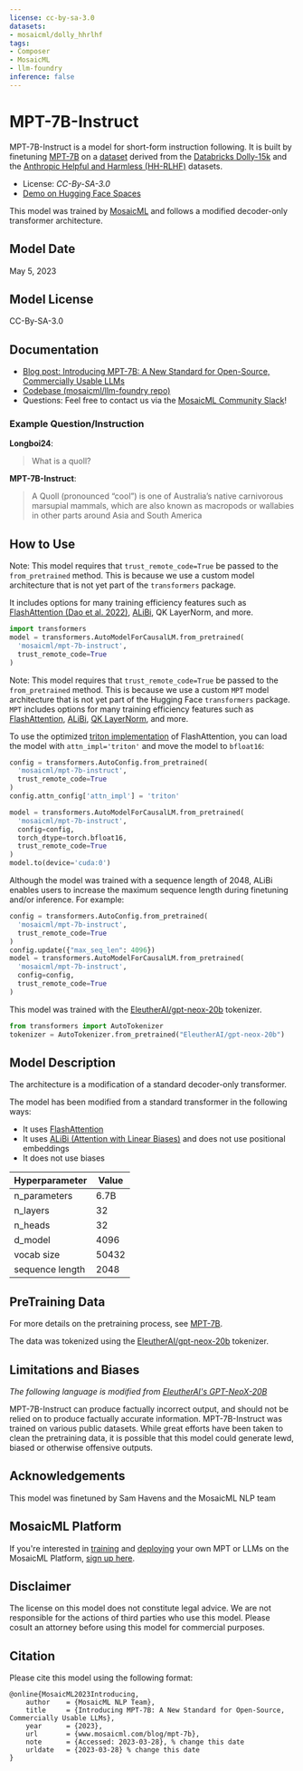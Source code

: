 ```yaml
---
license: cc-by-sa-3.0
datasets:
- mosaicml/dolly_hhrlhf
tags:
- Composer
- MosaicML
- llm-foundry
inference: false
---
```


# MPT-7B-Instruct

MPT-7B-Instruct is a model for short-form instruction following.
It is built by finetuning [MPT-7B](https://huggingface.co/spaces/mosaicml/mpt-7b) on a [dataset](https://huggingface.co/datasets/sam-mosaic/dolly_hhrlhf) derived from the [Databricks Dolly-15k](https://huggingface.co/datasets/databricks/databricks-dolly-15k) and the [Anthropic Helpful and Harmless (HH-RLHF)](https://huggingface.co/datasets/Anthropic/hh-rlhf) datasets. 
  * License: _CC-By-SA-3.0_
  * [Demo on Hugging Face Spaces](https://huggingface.co/spaces/mosaicml/mpt-7b-instruct)


This model was trained by [MosaicML](https://www.mosaicml.com) and follows a modified decoder-only transformer architecture.

## Model Date

May 5, 2023

## Model License

CC-By-SA-3.0

## Documentation

* [Blog post: Introducing MPT-7B: A New Standard for Open-Source, Commercially Usable LLMs](https://www.mosaicml.com/blog/mpt-7b)
* [Codebase (mosaicml/llm-foundry repo)](https://github.com/mosaicml/llm-foundry/)
* Questions: Feel free to contact us via the [MosaicML Community Slack](https://join.slack.com/t/mosaicml-community/shared_invite/zt-1btms90mc-GipE2ufuPkKY0QBrmF3LSA)!

### Example Question/Instruction

**Longboi24**:
> What is a quoll?

**MPT-7B-Instruct**:

>A Quoll (pronounced “cool”) is one of Australia’s native carnivorous marsupial mammals, which are also known as macropods or wallabies in other parts around Asia and South America

## How to Use

Note: This model requires that `trust_remote_code=True` be passed to the `from_pretrained` method. This is because we use a custom model architecture that is not yet part of the `transformers` package.

It includes options for many training efficiency features such as [FlashAttention (Dao et al. 2022)](https://arxiv.org/pdf/2205.14135.pdf), [ALiBi](https://arxiv.org/abs/2108.12409), QK LayerNorm, and more.

```python
import transformers
model = transformers.AutoModelForCausalLM.from_pretrained(
  'mosaicml/mpt-7b-instruct',
  trust_remote_code=True
)
```
Note: This model requires that `trust_remote_code=True` be passed to the `from_pretrained` method. 
This is because we use a custom `MPT` model architecture that is not yet part of the Hugging Face `transformers` package.
`MPT` includes options for many training efficiency features such as [FlashAttention](https://arxiv.org/pdf/2205.14135.pdf), [ALiBi](https://arxiv.org/abs/2108.12409), [QK LayerNorm](https://arxiv.org/abs/2010.04245), and more.

To use the optimized [triton implementation](https://github.com/openai/triton) of FlashAttention, you can load the model with `attn_impl='triton'` and move the model to `bfloat16`:
```python
config = transformers.AutoConfig.from_pretrained(
  'mosaicml/mpt-7b-instruct',
  trust_remote_code=True
)
config.attn_config['attn_impl'] = 'triton'

model = transformers.AutoModelForCausalLM.from_pretrained(
  'mosaicml/mpt-7b-instruct',
  config=config,
  torch_dtype=torch.bfloat16,
  trust_remote_code=True
)
model.to(device='cuda:0')
```

Although the model was trained with a sequence length of 2048, ALiBi enables users to increase the maximum sequence length during finetuning and/or inference. For example:

```python
config = transformers.AutoConfig.from_pretrained(
  'mosaicml/mpt-7b-instruct',
  trust_remote_code=True
)
config.update({"max_seq_len": 4096})
model = transformers.AutoModelForCausalLM.from_pretrained(
  'mosaicml/mpt-7b-instruct',
  config=config,
  trust_remote_code=True
)
```

This model was trained with the [EleutherAI/gpt-neox-20b](https://huggingface.co/EleutherAI/gpt-neox-20b) tokenizer.

```python
from transformers import AutoTokenizer
tokenizer = AutoTokenizer.from_pretrained("EleutherAI/gpt-neox-20b")
```

## Model Description

The architecture is a modification of a standard decoder-only transformer.

The model has been modified from a standard transformer in the following ways:
* It uses [FlashAttention](https://arxiv.org/pdf/2205.14135.pdf)
* It uses [ALiBi (Attention with Linear Biases)](https://arxiv.org/abs/2108.12409) and does not use positional embeddings
* It does not use biases


| Hyperparameter | Value |
|----------------|-------|
|n_parameters | 6.7B |
|n_layers | 32 |
| n_heads | 32 |
| d_model | 4096 |
| vocab size | 50432 |
| sequence length | 2048 |

## PreTraining Data

For more details on the pretraining process, see [MPT-7B](https://huggingface.co/mosaicml/mpt-7b).

The data was tokenized using the [EleutherAI/gpt-neox-20b](https://huggingface.co/EleutherAI/gpt-neox-20b) tokenizer.

## Limitations and Biases

_The following language is modified from [EleutherAI's GPT-NeoX-20B](https://huggingface.co/EleutherAI/gpt-neox-20b)_

MPT-7B-Instruct can produce factually incorrect output, and should not be relied on to produce factually accurate information.
MPT-7B-Instruct was trained on various public datasets.
While great efforts have been taken to clean the pretraining data, it is possible that this model could generate lewd, biased or otherwise offensive outputs.


## Acknowledgements

This model was finetuned by Sam Havens and the MosaicML NLP team

## MosaicML Platform

If you're interested in [training](https://www.mosaicml.com/training) and [deploying](https://www.mosaicml.com/inference) your own MPT or LLMs on the MosaicML Platform, [sign up here](https://forms.mosaicml.com/demo?utm_source=huggingface&utm_medium=referral&utm_campaign=mpt-7b).

## Disclaimer

The license on this model does not constitute legal advice. We are not responsible for the actions of third parties who use this model. Please cosult an attorney before using this model for commercial purposes.

## Citation

Please cite this model using the following format:

```
@online{MosaicML2023Introducing,
    author    = {MosaicML NLP Team},
    title     = {Introducing MPT-7B: A New Standard for Open-Source, Commercially Usable LLMs},
    year      = {2023},
    url       = {www.mosaicml.com/blog/mpt-7b},
    note      = {Accessed: 2023-03-28}, % change this date
    urldate   = {2023-03-28} % change this date
}
```